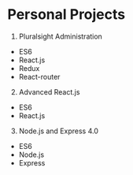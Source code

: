 # Personal Projects

  1. Pluralsight Administration
   * ES6
   * React.js
   * Redux
   * React-router

  2. Advanced React.js
   * ES6
   * React.js

  3. Node.js and Express 4.0
   * ES6
   * Node.js
   * Express
